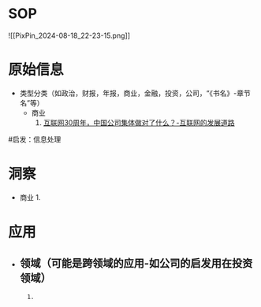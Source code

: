 # SOP

![[PixPin_2024-08-18_22-23-15.png]]

# 原始信息

- 类型分类（如政治，财报，年报，商业，金融，投资，公司，“《书名》-章节名”等）
	- 商业
		1. [互联网30周年，中国公司集体做对了什么？-互联网的发展道路](https://www.huxiu.com/article/3417045.html) 

#启发：信息处理
# 洞察

- 商业
	1. 

# 应用

- 领域（可能是跨领域的应用-如公司的启发用在投资领域）
	- 
		1. 

